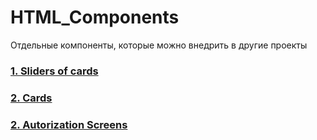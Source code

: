 # HTML_Components

 Отдельные компоненты, которые можно внедрить в другие проекты

### <a href="./sliders/">1. Sliders of cards</a>
### <a href="./cards/">2. Cards</a>
### <a href="./autorization_screen/">2. Autorization Screens</a>